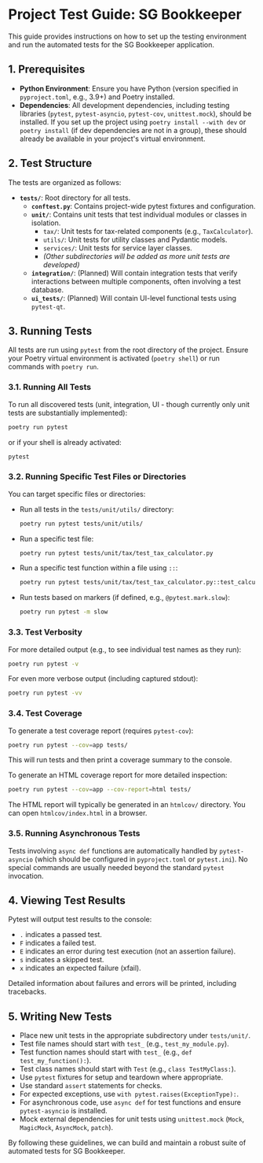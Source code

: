# Project Test Guide: SG Bookkeeper

This guide provides instructions on how to set up the testing environment and run the automated tests for the SG Bookkeeper application.

## 1. Prerequisites

*   **Python Environment**: Ensure you have Python (version specified in `pyproject.toml`, e.g., 3.9+) and Poetry installed.
*   **Dependencies**: All development dependencies, including testing libraries (`pytest`, `pytest-asyncio`, `pytest-cov`, `unittest.mock`), should be installed. If you set up the project using `poetry install --with dev` or `poetry install` (if dev dependencies are not in a group), these should already be available in your project's virtual environment.

## 2. Test Structure

The tests are organized as follows:

*   **`tests/`**: Root directory for all tests.
    *   **`conftest.py`**: Contains project-wide pytest fixtures and configuration.
    *   **`unit/`**: Contains unit tests that test individual modules or classes in isolation.
        *   `tax/`: Unit tests for tax-related components (e.g., `TaxCalculator`).
        *   `utils/`: Unit tests for utility classes and Pydantic models.
        *   `services/`: Unit tests for service layer classes.
        *   *(Other subdirectories will be added as more unit tests are developed)*
    *   **`integration/`**: (Planned) Will contain integration tests that verify interactions between multiple components, often involving a test database.
    *   **`ui_tests/`**: (Planned) Will contain UI-level functional tests using `pytest-qt`.

## 3. Running Tests

All tests are run using `pytest` from the root directory of the project. Ensure your Poetry virtual environment is activated (`poetry shell`) or run commands with `poetry run`.

### 3.1. Running All Tests

To run all discovered tests (unit, integration, UI - though currently only unit tests are substantially implemented):

```bash
poetry run pytest
```
or if your shell is already activated:
```bash
pytest
```

### 3.2. Running Specific Test Files or Directories

You can target specific files or directories:

*   Run all tests in the `tests/unit/utils/` directory:
    ```bash
    poetry run pytest tests/unit/utils/
    ```
*   Run a specific test file:
    ```bash
    poetry run pytest tests/unit/tax/test_tax_calculator.py
    ```
*   Run a specific test function within a file using `::`:
    ```bash
    poetry run pytest tests/unit/tax/test_tax_calculator.py::test_calculate_line_tax_gst_standard_rate
    ```
*   Run tests based on markers (if defined, e.g., `@pytest.mark.slow`):
    ```bash
    poetry run pytest -m slow
    ```

### 3.3. Test Verbosity

For more detailed output (e.g., to see individual test names as they run):

```bash
poetry run pytest -v
```
For even more verbose output (including captured stdout):
```bash
poetry run pytest -vv
```

### 3.4. Test Coverage

To generate a test coverage report (requires `pytest-cov`):

```bash
poetry run pytest --cov=app tests/
```
This will run tests and then print a coverage summary to the console.

To generate an HTML coverage report for more detailed inspection:
```bash
poetry run pytest --cov=app --cov-report=html tests/
```
The HTML report will typically be generated in an `htmlcov/` directory. You can open `htmlcov/index.html` in a browser.

### 3.5. Running Asynchronous Tests

Tests involving `async def` functions are automatically handled by `pytest-asyncio` (which should be configured in `pyproject.toml` or `pytest.ini`). No special commands are usually needed beyond the standard `pytest` invocation.

## 4. Viewing Test Results

Pytest will output test results to the console:
*   `.` indicates a passed test.
*   `F` indicates a failed test.
*   `E` indicates an error during test execution (not an assertion failure).
*   `s` indicates a skipped test.
*   `x` indicates an expected failure (xfail).

Detailed information about failures and errors will be printed, including tracebacks.

## 5. Writing New Tests

*   Place new unit tests in the appropriate subdirectory under `tests/unit/`.
*   Test file names should start with `test_` (e.g., `test_my_module.py`).
*   Test function names should start with `test_` (e.g., `def test_my_function():`).
*   Test class names should start with `Test` (e.g., `class TestMyClass:`).
*   Use `pytest` fixtures for setup and teardown where appropriate.
*   Use standard `assert` statements for checks.
*   For expected exceptions, use `with pytest.raises(ExceptionType):`.
*   For asynchronous code, use `async def` for test functions and ensure `pytest-asyncio` is installed.
*   Mock external dependencies for unit tests using `unittest.mock` (`Mock`, `MagicMock`, `AsyncMock`, `patch`).

By following these guidelines, we can build and maintain a robust suite of automated tests for SG Bookkeeper.
